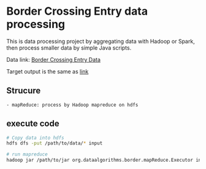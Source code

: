 # Border Crossing Entry data processing

This is data processing project by aggregating data with Hadoop or Spark,
then process smaller data by simple Java scripts.

Data link: [Border Crossing Entry Data](https://data.transportation.gov/Research-and-Statistics/Border-Crossing-Entry-Data/keg4-3bc2)

Target output is the same as [link](https://github.com/riomat13/border_crossing_analysis)


## Strucure
```$xslt
- mapReduce: process by Hadoop mapreduce on hdfs
```

## execute code
```bash
# Copy data into hdfs
hdfs dfs -put /path/to/data/* input

# run mapreduce
hadoop jar /path/to/jar org.dataalgorithms.border.mapReduce.Executor input output
```
